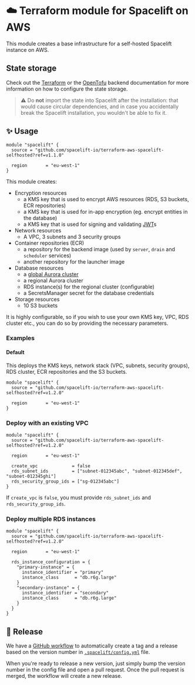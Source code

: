 # ☁️ Terraform module for Spacelift on AWS

This module creates a base infrastructure for a self-hosted Spacelift instance on AWS.

## State storage

Check out the [Terraform](https://developer.hashicorp.com/terraform/language/backend) or the [OpenTofu](https://opentofu.org/docs/language/settings/backends/configuration/) backend documentation for more information on how to configure the state storage.

> ⚠️ Do **not** import the state into Spacelift after the installation: that would cause circular dependencies, and in case you accidentally break the Spacelift installation, you wouldn't be able to fix it.

## ✨ Usage

```hcl
module "spacelift" {
  source = "github.com/spacelift-io/terraform-aws-spacelift-selfhosted?ref=v1.1.0"

  region       = "eu-west-1"
}
```

This module creates:

- Encryption resources  
  - a KMS key that is used to encrypt AWS resources (RDS, S3 buckets, ECR repositories)
  - a KMS key that is used for in-app encryption (eg. encrypt entities in the database)
  - a KMS key that is used for signing and validating [JWT](https://en.wikipedia.org/wiki/JSON_Web_Token)s
- Network resources
  - A VPC, 3 subnets and 3 security groups
- Container repositories (ECR)
  - a repository for the backend image (used by `server`, `drain` and `scheduler` services)
  - another repository for the launcher image
- Database resources
  - a [global Aurora cluster](https://docs.aws.amazon.com/AmazonRDS/latest/AuroraUserGuide/aurora-global-database.html)
  - a regional Aurora cluster
  - RDS instance(s) for the regional cluster (configurable)
  - a SecretsManager secret for the database credentials
- Storage resources
  - 10 S3 buckets

It is highly configurable, so if you wish to use your own KMS key, VPC, RDS cluster etc., you can do so by providing the necessary parameters.

### Examples

#### Default

This deploys the KMS keys, network stack (VPC, subnets, security groups), RDS cluster, ECR repositories and the S3 buckets.

```hcl
module "spacelift" {
  source = "github.com/spacelift-io/terraform-aws-spacelift-selfhosted?ref=v1.2.0"

  region       = "eu-west-1"
}
```

### Deploy with an existing VPC

```hcl
module "spacelift" {
  source = "github.com/spacelift-io/terraform-aws-spacelift-selfhosted?ref=v1.2.0"

  region       = "eu-west-1"

  create_vpc             = false
  rds_subnet_ids         = ["subnet-012345abc", "subnet-012345def", "subnet-012345ghi"]
  rds_security_group_ids = ["sg-012345abc"]
}
```

If `create_vpc` is `false`, you must provide `rds_subnet_ids` and `rds_security_group_ids`.

### Deploy multiple RDS instances

```hcl
module "spacelift" {
  source = "github.com/spacelift-io/terraform-aws-spacelift-selfhosted?ref=v1.2.0"

  region       = "eu-west-1"

  rds_instance_configuration = {
    "primary-instance" = {
      instance_identifier = "primary"
      instance_class      = "db.r6g.large"
    }
    "secondary-instance" = {
      instance_identifier = "secondary"
      instance_class      = "db.r6g.large"
    }
  }
}
```

## 🚀 Release

We have a [GitHub workflow](./.github/workflows/release.yaml) to automatically create a tag and a release based on the version number in [`.spacelift/config.yml`](./.spacelift/config.yml) file.

When you're ready to release a new version, just simply bump the version number in the config file and open a pull request. Once the pull request is merged, the workflow will create a new release.